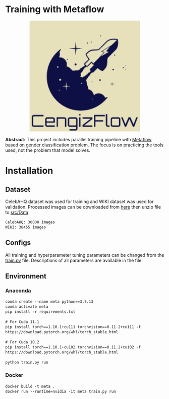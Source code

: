# Training with Metaflow

<p align="center">
  <img src="assets/logo.png" width="350" title="logo">
</p>

**Abstract:** This project includes parallel training pipeline with [Metaflow](https://metaflow.org/) based on gender classification problem. The focus is on practicing the tools used, not the problem that model solves.

# Installation
## Dataset
CelebAHQ dataset was used for training and WIKI dataset was used for validation. Processed images can be downloaded from [here](https://drive.google.com/file/d/1karOtT_tB34SW8I-dcQZ-vGR5NKMJqxY/view?usp=sharing) then unzip file to [src/Data](src/Data)
```
CelebAHQ: 30000 images
WIKI: 38455 images
```
## Configs
All training and hyperparameter tuning parameters can be changed from the [train.py](train.py) file. Descriptions of all parameters are available in the file.
## Environment
### Anaconda
```
conda create --name meta python==3.7.13
conda activate meta
pip install -r requirements.txt

# For Cuda 11.1
pip install torch==1.10.1+cu111 torchvision==0.11.2+cu111 -f https://download.pytorch.org/whl/torch_stable.html

# For Cuda 10.2
pip install torch==1.10.1+cu102 torchvision==0.11.2+cu102 -f https://download.pytorch.org/whl/torch_stable.html

python train.py run
```
### Docker
```
docker build -t meta .
docker run --runtime=nvidia -it meta train.py run
```